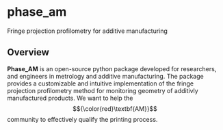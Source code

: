 # phase_am
Fringe projection profilometry for additive manufacturing

## Overview

**Phase_AM** is an open-source python package developed for researchers, and engineers in metrology and additive manufacturing. The package provides a customizable and intuitive implementation of the fringe projection profilometry method for monitoring geometry of additivly manufactured products. We want to help the $${\color{red}\textbf{AM}}$$ community to effectively qualify the printing process.

